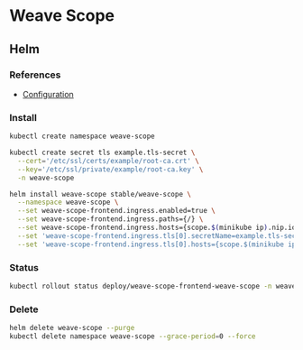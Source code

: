# Weave Scope

## Helm

### References

- [Configuration](https://github.com/helm/charts/tree/master/stable/weave-scope#configuration)

### Install

```sh
kubectl create namespace weave-scope
```

```sh
kubectl create secret tls example.tls-secret \
  --cert='/etc/ssl/certs/example/root-ca.crt' \
  --key='/etc/ssl/private/example/root-ca.key' \
  -n weave-scope
```

```sh
helm install weave-scope stable/weave-scope \
  --namespace weave-scope \
  --set weave-scope-frontend.ingress.enabled=true \
  --set weave-scope-frontend.ingress.paths={/} \
  --set weave-scope-frontend.ingress.hosts={scope.$(minikube ip).nip.io} \
  --set 'weave-scope-frontend.ingress.tls[0].secretName=example.tls-secret' \
  --set 'weave-scope-frontend.ingress.tls[0].hosts={scope.$(minikube ip).nip.io}'
```

### Status

```sh
kubectl rollout status deploy/weave-scope-frontend-weave-scope -n weave-scope
```

### Delete

```sh
helm delete weave-scope --purge
kubectl delete namespace weave-scope --grace-period=0 --force
```
